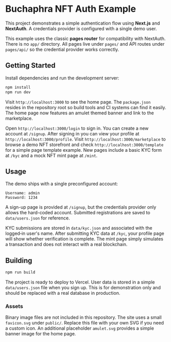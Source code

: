 # Buchaphra NFT Auth Example

This project demonstrates a simple authentication flow using **Next.js** and **NextAuth**. A credentials provider is configured with a single demo user.

This example uses the classic **pages router** for compatibility with NextAuth. There is no `app/` directory. All pages live under `pages/` and API routes under `pages/api/` so the credential provider works correctly.

## Getting Started

Install dependencies and run the development server:

```bash
npm install
npm run dev
```

Visit `http://localhost:3000` to see the home page.
The `package.json` resides in the repository root so build tools and CI systems can find it easily. The home page now features an amulet themed banner and link to the marketplace.

Open `http://localhost:3000/login` to sign in. You can create a new account at `/signup`.
After signing in you can view your profile at `http://localhost:3000/profile`.
Visit `http://localhost:3000/marketplace` to browse a demo NFT storefront and check `http://localhost:3000/template` for a simple page template example.
New pages include a basic KYC form at `/kyc` and a mock NFT mint page at `/mint`.

## Usage

The demo ships with a single preconfigured account:

```
Username: admin
Password: 1234
```

A sign-up page is provided at `/signup`, but the credentials provider only allows the hard-coded account. Submitted registrations are saved to `data/users.json` for reference.

KYC submissions are stored in `data/kyc.json` and associated with the logged‑in user's name. After submitting KYC data at `/kyc`, your profile page will show whether verification is complete. The mint page simply simulates a transaction and does not interact with a real blockchain.

## Building

```bash
npm run build
```

The project is ready to deploy to Vercel. User data is stored in a simple `data/users.json` file when you sign up. This is for demonstration only and should be replaced with a real database in production.

### Assets

Binary image files are not included in this repository. The site uses a small `favicon.svg` under `public/`. Replace this file with your own SVG if you need a custom icon.
An additional placeholder `amulet.svg` provides a simple banner image for the home page.
